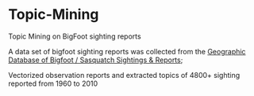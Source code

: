 # Topic-Mining
Topic Mining on BigFoot sighting reports

A data set of bigfoot sighting reports was collected from the [Geographic Database of Bigfoot / Sasquatch Sightings & Reports](http://www.bfro.net/gdb/);

Vectorized observation reports and extracted topics of 4800+ sighting reported from 1960 to 2010
